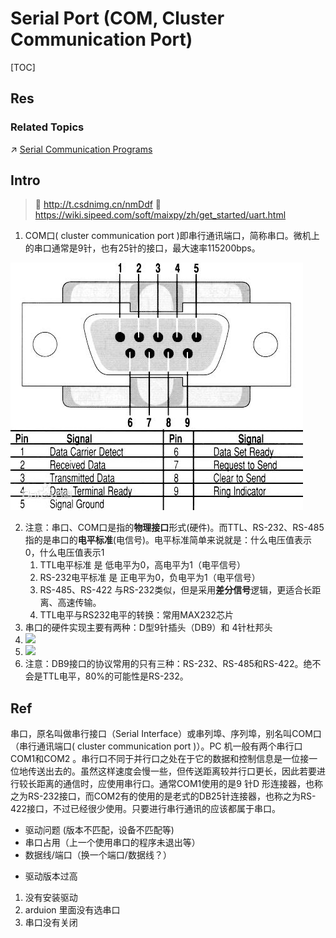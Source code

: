 # Serial Port (COM, Cluster Communication Port)

[TOC]



## Res
### Related Topics
↗ [Serial Communication Programs](../../../../../../../🥷🏼%20Operating%20Systems%20&%20Kernels%20(Engineering%20Part)/🐚%20Shell%20&%20Terminals%20(Console)/Terminal%20Emulators/Remote%20Terminal%20&%20Other%20Communications%20Programs/Serial%20Communication%20Programs/Serial%20Communication%20Programs.md)



## Intro
> 🔗 http://t.csdnimg.cn/nmDdf
> 🔗 https://wiki.sipeed.com/soft/maixpy/zh/get_started/uart.html

1. COM口( cluster communication port )即串行通讯端口，简称串口。微机上的串口通常是9针，也有25针的接口，最大速率115200bps。

![](../../../../../../../../../Assets/Pics/Pasted%20image%2020240309155513.png)

2. 注意：串口、COM口是指的**物理接口**形式(硬件)。而TTL、RS-232、RS-485指的是串口的**电平标准**(电信号)。电平标准简单来说就是：什么电压值表示0，什么电压值表示1
	1. TTL电平标准 是 低电平为0，高电平为1（电平信号）
	2. RS-232电平标准 是 正电平为0，负电平为1（电平信号）
	3. RS-485、RS-422 与RS-232类似，但是采用**差分信号**逻辑，更适合长距离、高速传输。
	4. TTL电平与RS232电平的转换：常用MAX232芯片
3. 串口的硬件实现主要有两种：D型9针插头（DB9）和 4针杜邦头
4. ![](https://img-blog.csdnimg.cn/8aa5cf53484346348b2448760f254e6e.png) 
5. ![](https://img-blog.csdnimg.cn/a3fd80689ed940c6a1703ed38123c5e3.png?x-oss-process=image/watermark,type_d3F5LXplbmhlaQ,shadow_50,text_Q1NETiBA6LWW56WeIHwg5bWM5YWl5byP,size_11,color_FFFFFF,t_70,g_se,x_16)
6. 注意：DB9接口的协议常用的只有三种：RS-232、RS-485和RS-422。绝不会是TTL电平，80%的可能性是RS-232。



## Ref
[通俗易懂：usb和串口的区别 | CSDN]: http://t.csdnimg.cn/nmDdf

[串口是什么 | CSDN]: http://t.csdnimg.cn/dpR1B

串口，原名叫做串行接口（Serial Interface）或串列埠、序列埠，别名叫COM口（串行通讯端口( cluster communication port )）。PC 机一般有两个串行口COM1和COM2 。串行口不同于并行口之处在于它的数据和控制信息是一位接一位地传送出去的。虽然这样速度会慢一些，但传送距离较并行口更长，因此若要进行较长距离的通信时，应使用串行口。通常COM1使用的是9 针D 形连接器，也称之为RS-232接口，而COM2有的使用的是老式的DB25针连接器，也称之为RS-422接口，不过已经很少使用。只要进行串行通讯的应该都属于串口。

[求大佬，为什么会串口打开失败？ - 电子菌的回答 - 知乎]: https://www.zhihu.com/question/453589364/answer/1831763296
- 驱动问题 (版本不匹配，设备不匹配等)
- 串口占用（上一个使用串口的程序未退出等）
- 数据线/端口（换一个端口/数据线？）

[串口COM线转USB的console线无法更新驱动]: https://blog.csdn.net/qq_43784251/article/details/117096053

[win10如何解决插入串口线出现“ 非旺玖原装的PL2303,请联系您的供货商”问题]: https://blog.csdn.net/YangSong666/article/details/122957269
- 驱动版本过高

[使用Arduino报错：error: Failed to open COM3 error: espcomm_open failed]: https://blog.csdn.net/weixin_45798723/article/details/111758996
1. 没有安装驱动
2. arduion 里面没有选串口
3. 串口没有关闭
